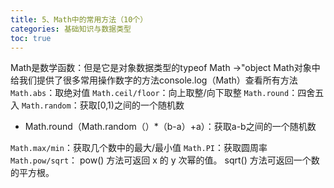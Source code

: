 ```yaml
---
title: 5、Math中的常用方法（10个）
categories: 基础知识与数据类型
toc: true
---
```

Math是数学函数：但是它是对象数据类型的typeof Math ->"object
Math对象中给我们提供了很多常用操作数字的方法console.log（Math）查看所有方法
`Math.abs`：取绝对值
`Math.ceil/floor`：向上取整/向下取整
`Math.round`：四舍五入
`Math.random`：获取[0,1)之间的一个随机数
 - Math.round（Math.random（）*（b-a）+a）：获取a-b之间的一个随机数

`Math.max/min`：获取几个数中的最大/最小值
`Math.PI`：获取圆周率
`Math.pow/sqrt`：
pow() 方法可返回 x 的 y 次幂的值。
sqrt() 方法可返回一个数的平方根。